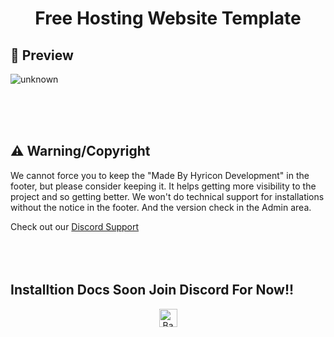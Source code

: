 <h1 align="center">Free Hosting Website Template</h1>

## :eyes:  Preview
![unknown](https://cdn.discordapp.com/attachments/1023575939826847784/1030876069668073512/unknown.png)


<br/><br/><br/>
## :warning:  Warning/Copyright
We cannot force you to keep the "Made By Hyricon Development" in the footer, but please consider keeping it. It helps getting more visibility to the project and so getting better. We won't do technical support for installations without the notice in the footer. And the version check in the Admin area.



Check out our [Discord Support](https://discord.gg/qZqsnDETcP)<br/>
<br/><br/><br/>
<h2>Installtion Docs Soon Join Discord For Now!!</h2>


<p align="center"><a href="https://github.com/Hyricon-Development/Hosting-Website#"><img src="http://randojs.com/images/backToTopButtonTransparentBackground.png" alt="Back to top" height="29"/></a></p>

